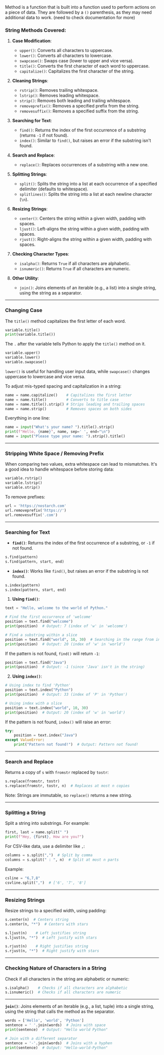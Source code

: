 

Method is a function that is built into a function used to perform actions on a piece of data.
They are followed by a `()` parenthesis, as they may need additional data to work.  (need to check documentation for more)

### String Methods Covered:

1. **Case Modification**:
   - `upper()`: Converts all characters to uppercase.
   - `lower()`: Converts all characters to lowercase.
   - `swapcase()`: Swaps case (lower to upper and vice versa).
   - `title()`: Converts the first character of each word to uppercase.
   - `capitalize()`: Capitalizes the first character of the string.

2. **Cleaning Strings**:
   - `rstrip()`: Removes trailing whitespace.
   - `lstrip()`: Removes leading whitespace.
   - `strip()`: Removes both leading and trailing whitespace.
   - `removeprefix()`: Removes a specified prefix from the string.
   - `removesuffix()`: Removes a specified suffix from the string.

3. **Searching for Text**:
   - `find()`: Returns the index of the first occurrence of a substring (returns `-1` if not found).
   - `index()`: Similar to `find()`, but raises an error if the substring isn't found.

4. **Search and Replace**:
   - `replace()`: Replaces occurrences of a substring with a new one.

5. **Splitting Strings**:
   - `split()`: Splits the string into a list at each occurrence of a specified delimiter (defaults to whitespace).
   - `splitlines()`: Splits the string into a list at each newline character (`\n`).

6. **Resizing Strings**:
   - `center()`: Centers the string within a given width, padding with spaces.
   - `ljust()`: Left-aligns the string within a given width, padding with spaces.
   - `rjust()`: Right-aligns the string within a given width, padding with spaces.

7. **Checking Character Types**:
   - `isalpha()`: Returns `True` if all characters are alphabetic.
   - `isnumeric()`: Returns `True` if all characters are numeric.

8. **Other Utility**:
   - `join()`: Joins elements of an iterable (e.g., a list) into a single string, using the string as a separator.


---

### Changing Case

The `title()` method capitalizes the first letter of each word.
```python
variable.title()
print(variable.title())
```
The `.` after the variable tells Python to apply the `title()` method on it.

```python
variable.upper()
variable.lower()
variable.swapcase()
```
`lower()` is useful for handling user input data, while `swapcase()` changes uppercase to lowercase and vice versa.

To adjust mis-typed spacing and capitalization in a string:
```python
name = name.capitalize()    # Capitalizes the first letter
name = name.title()         # Converts to title case
name = name.title().strip() # Strips leading and trailing spaces
name = name.strip()         # Removes spaces on both sides
```

Everything in one line:
```python
name = input("What's your name? ").title().strip()
print(f"Hello, {name}", name, sep=' ', end="\n")
name = input("Please type your name: ").strip().title()
```

---

### Stripping White Space / Removing Prefix

When comparing two values, extra whitespace can lead to mismatches. It's a good idea to handle whitespace before storing data:
```python
variable.rstrip() 
variable.lstrip()
variable.strip()
```

To remove prefixes:
```python
url = 'https://nostarch.com'
url.removeprefix('https://')
url.removesuffix('.com')
```

---

### Searching for Text

- **`find()`**: Returns the index of the first occurrence of a substring, or `-1` if not found.
```python
s.find(pattern)
s.find(pattern, start, end)
```

- **`index()`**: Works like `find()`, but raises an error if the substring is not found.
```python
s.index(pattern)
s.index(pattern, start, end)
```


1. **Using `find()`**: 

```python
text = "Hello, welcome to the world of Python."

# Find the first occurrence of 'welcome'
position = text.find("welcome")
print(position)  # Output: 7 (index of 'w' in 'welcome')

# Find a substring within a slice
position = text.find("world", 10, 30)  # Searching in the range from index 10 to 30
print(position)  # Output: 20 (index of 'w' in 'world')
```

If the pattern is not found, `find()` will return `-1`:
```python
position = text.find("Java")
print(position)  # Output: -1 (since 'Java' isn't in the string)
```

2. **Using `index()`**:

```python
# Using index to find 'Python'
position = text.index("Python")
print(position)  # Output: 33 (index of 'P' in 'Python')

# Using index with a slice
position = text.index("world", 10, 30)
print(position)  # Output: 20 (index of 'w' in 'world')
```

If the pattern is not found, `index()` will raise an error:
```python
try:
    position = text.index("Java")
except ValueError:
    print("Pattern not found!")  # Output: Pattern not found!
```


---

### Search and Replace

Returns a copy of `s` with `fromstr` replaced by `tostr`:
```python
s.replace(fromstr, tostr)
s.replace(fromstr, tostr, n)  # Replaces at most n copies
```
Note: Strings are immutable, so `replace()` returns a new string.

---

### Splitting a String

Split a string into substrings. For example:
```python
first, last = name.split(" ")
print(f"Hey, {first}, How are you?")
```

For CSV-like data, use a delimiter like `,`:
```python
columns = s.split(",")  # Split by comma
columns = s.split(" : ", n)  # Split at most n parts
```

Example:
```python
csline = "6,7,8"
csvline.split(",")  # ['6', '7', '8']
```

---

### Resizing Strings

Resize strings to a specified width, using padding:
```python
s.center(n)  # Centers string
s.center(n, "*")  # Centers with stars

s.ljust(n)    # Left justifies string
s.ljust(n, "*")  # Left justify with stars

s.rjust(n)    # Right justifies string
s.rjust(n, "*")  # Right justify with stars
```

---

### Checking Nature of Characters in a String

Check if all characters in the string are alphabetic or numeric:
```python
s.isalpha()    # Checks if all characters are alphabetic
s.isnumeric()  # Checks if all characters are numeric
```


---


**`join()`**: Joins elements of an iterable (e.g., a list, tuple) into a single string, using the string that calls the method as the separator.

```python
words = ['Hello', 'world', 'Python']
sentence = ' '.join(words)  # Joins with space
print(sentence)  # Output: "Hello world Python"

# Join with a different separator
sentence = '-'.join(words)  # Joins with a hyphen
print(sentence)  # Output: "Hello-world-Python"
```


